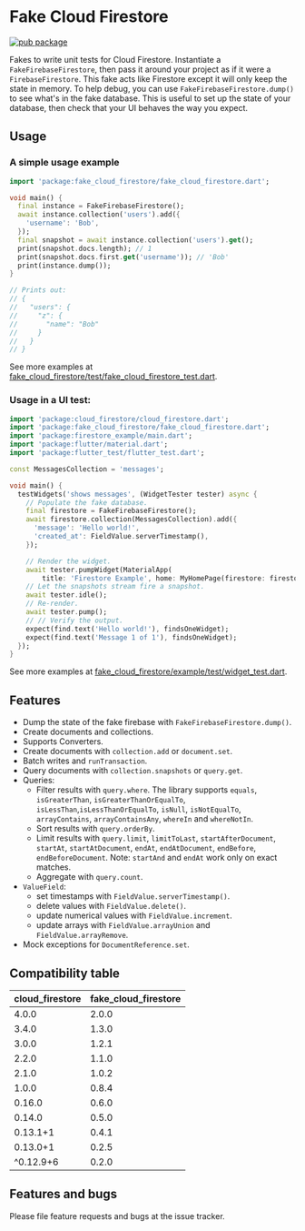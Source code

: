 # Fake Cloud Firestore
[![pub package](https://img.shields.io/pub/v/fake_cloud_firestore.svg)](https://pub.dartlang.org/packages/fake_cloud_firestore)

Fakes to write unit tests for Cloud Firestore. Instantiate a
`FakeFirebaseFirestore`, then pass it around your project as if it were a
`FirebaseFirestore`. This fake acts like Firestore except it will only keep
the state in memory.
To help debug, you can use `FakeFirebaseFirestore.dump()` to see what's in the
fake database.
This is useful to set up the state of your database, then check that your UI
behaves the way you expect.

## Usage

### A simple usage example

```dart
import 'package:fake_cloud_firestore/fake_cloud_firestore.dart';

void main() {
  final instance = FakeFirebaseFirestore();
  await instance.collection('users').add({
    'username': 'Bob',
  });
  final snapshot = await instance.collection('users').get();
  print(snapshot.docs.length); // 1
  print(snapshot.docs.first.get('username')); // 'Bob'
  print(instance.dump());
}

// Prints out:
// {
//   "users": {
//     "z": {
//       "name": "Bob"
//     }
//   }
// }
```

See more examples at [fake_cloud_firestore/test/fake_cloud_firestore_test.dart](https://github.com/atn832/fake_cloud_firestore/blob/master/test/fake_cloud_firestore_test.dart).

### Usage in a UI test:

```dart
import 'package:cloud_firestore/cloud_firestore.dart';
import 'package:fake_cloud_firestore/fake_cloud_firestore.dart';
import 'package:firestore_example/main.dart';
import 'package:flutter/material.dart';
import 'package:flutter_test/flutter_test.dart';

const MessagesCollection = 'messages';

void main() {
  testWidgets('shows messages', (WidgetTester tester) async {
    // Populate the fake database.
    final firestore = FakeFirebaseFirestore();
    await firestore.collection(MessagesCollection).add({
      'message': 'Hello world!',
      'created_at': FieldValue.serverTimestamp(),
    });

    // Render the widget.
    await tester.pumpWidget(MaterialApp(
        title: 'Firestore Example', home: MyHomePage(firestore: firestore)));
    // Let the snapshots stream fire a snapshot.
    await tester.idle();
    // Re-render.
    await tester.pump();
    // // Verify the output.
    expect(find.text('Hello world!'), findsOneWidget);
    expect(find.text('Message 1 of 1'), findsOneWidget);
  });
}
```

See more examples at [fake_cloud_firestore/example/test/widget_test.dart](https://github.com/atn832/fake_cloud_firestore/blob/master/example/test/widget_test.dart).

## Features

- Dump the state of the fake firebase with `FakeFirebaseFirestore.dump()`.
- Create documents and collections.
- Supports Converters.
- Create documents with `collection.add` or `document.set`.
- Batch writes and `runTransaction`.
- Query documents with `collection.snapshots` or `query.get`.
- Queries:
  - Filter results with `query.where`. The library supports `equals`, `isGreaterThan`, `isGreaterThanOrEqualTo`, `isLessThan`,`isLessThanOrEqualTo`, `isNull`, `isNotEqualTo`, `arrayContains`, `arrayContainsAny`, `whereIn` and `whereNotIn`.
  - Sort results with `query.orderBy`.
  - Limit results with `query.limit`, `limitToLast`, `startAfterDocument`, `startAt`, `startAtDocument`, `endAt`, `endAtDocument`, `endBefore`, `endBeforeDocument`. Note: `startAnd` and `endAt` work only on exact matches.
  - Aggregate with `query.count`.
- `ValueField`:
  - set timestamps with `FieldValue.serverTimestamp()`.
  - delete values with `FieldValue.delete()`.
  - update numerical values with `FieldValue.increment`.
  - update arrays with `FieldValue.arrayUnion` and `FieldValue.arrayRemove`.
- Mock exceptions for `DocumentReference.set`.

## Compatibility table

| cloud_firestore | fake_cloud_firestore  |
|-----------------|-----------------------|
| 4.0.0           | 2.0.0                 |
| 3.4.0           | 1.3.0                 |
| 3.0.0           | 1.2.1                 |
| 2.2.0           | 1.1.0                 |
| 2.1.0           | 1.0.2                 |
| 1.0.0           | 0.8.4                 |
| 0.16.0          | 0.6.0                 |
| 0.14.0          | 0.5.0                 |
| 0.13.1+1        | 0.4.1                 |
| 0.13.0+1        | 0.2.5                 |
| ^0.12.9+6       | 0.2.0                 |

## Features and bugs

Please file feature requests and bugs at the issue tracker.
